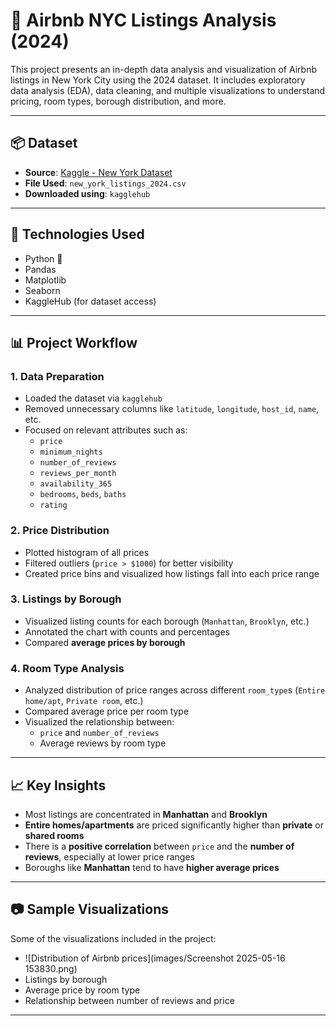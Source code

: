 # 🗽 Airbnb NYC Listings Analysis (2024)

This project presents an in-depth data analysis and visualization of Airbnb listings in New York City using the 2024 dataset. It includes exploratory data analysis (EDA), data cleaning, and multiple visualizations to understand pricing, room types, borough distribution, and more.

---

## 📦 Dataset

- **Source**: [Kaggle - New York Dataset](https://www.kaggle.com/datasets/vrindakallu/new-york-dataset)
- **File Used**: `new_york_listings_2024.csv`
- **Downloaded using**: `kagglehub`

---

## 🔧 Technologies Used

- Python 🐍
- Pandas
- Matplotlib
- Seaborn
- KaggleHub (for dataset access)

---

## 📊 Project Workflow

### 1. **Data Preparation**
- Loaded the dataset via `kagglehub`
- Removed unnecessary columns like `latitude`, `longitude`, `host_id`, `name`, etc.
- Focused on relevant attributes such as:
  - `price`
  - `minimum_nights`
  - `number_of_reviews`
  - `reviews_per_month`
  - `availability_365`
  - `bedrooms`, `beds`, `baths`
  - `rating`

### 2. **Price Distribution**
- Plotted histogram of all prices
- Filtered outliers (`price > $1000`) for better visibility
- Created price bins and visualized how listings fall into each price range

### 3. **Listings by Borough**
- Visualized listing counts for each borough (`Manhattan`, `Brooklyn`, etc.)
- Annotated the chart with counts and percentages
- Compared **average prices by borough**

### 4. **Room Type Analysis**
- Analyzed distribution of price ranges across different `room_type`s (`Entire home/apt`, `Private room`, etc.)
- Compared average price per room type
- Visualized the relationship between:
  - `price` and `number_of_reviews`
  - Average reviews by room type

---

## 📈 Key Insights

- Most listings are concentrated in **Manhattan** and **Brooklyn**
- **Entire homes/apartments** are priced significantly higher than **private** or **shared rooms**
- There is a **positive correlation** between `price` and the **number of reviews**, especially at lower price ranges
- Boroughs like **Manhattan** tend to have **higher average prices**

---

## 📷 Sample Visualizations

Some of the visualizations included in the project:
- ![Distribution of Airbnb prices](images/Screenshot 2025-05-16 153830.png)
- Listings by borough
- Average price by room type
- Relationship between number of reviews and price

---
